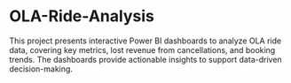# OLA-Ride-Analysis
This project presents interactive Power BI dashboards to analyze OLA ride data, covering key metrics, lost revenue from cancellations, and booking trends. The dashboards provide actionable insights to support data-driven decision-making.
